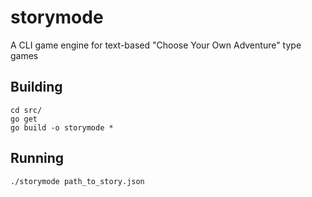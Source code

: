 # storymode
A CLI game engine for text-based "Choose Your Own Adventure" type games 

## Building
```
cd src/
go get
go build -o storymode *
```

## Running
```
./storymode path_to_story.json
```

